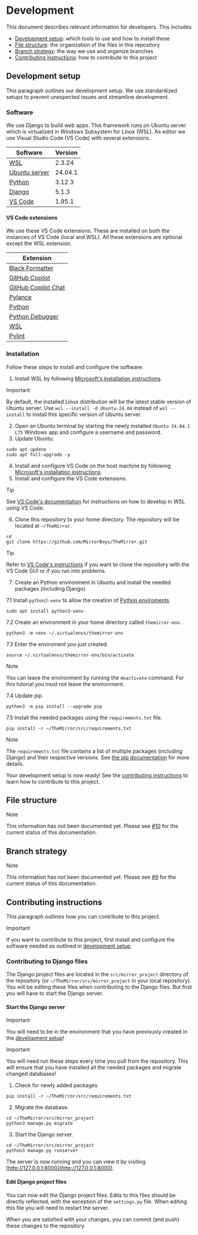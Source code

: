 # Development
This document describes relevant information for developers. This includes
- [Development setup](#development-setup): which tools to use and how to install these
- [File structure](#file-structure): the organization of the files in this repository
- [Branch strategy](#branch-strategy): the way we use and organize branches 
- [Contributing instructions](#contributing-instructions): how to contribute to this project

## Development setup
This paragraph outlines our development setup. We use standardized setups to prevent unexpected issues and streamline development.

### Software
We use Django to build web apps. This framework runs on Ubuntu server which is virtualized in Windows Subsystem for Linux (WSL). As editor we use Visual Studio Code (VS Code) with several extensions.

| Software | Version |
|---------|-------------|
|[WSL](https://learn.microsoft.com/en-us/windows/wsl/)|2.3.24|
|[Ubuntu server](https://ubuntu.com/server)|24.04.1|
|[Python](https://www.python.org/)|3.12.3|
|[Django](https://www.djangoproject.com/)|5.1.3|
|[VS Code](https://code.visualstudio.com/)|1.95.1|

#### VS Code extensions
We use these VS Code extensions. These are installed on both the instances of VS Code (local and WSL). All these extensions are optional except the WSL extension.

| Extension|
|--------|
| [Black Formatter](https://marketplace.visualstudio.com/items?itemName=ms-python.black-formatter) |
| [GitHub Copilot](https://marketplace.visualstudio.com/items?itemName=GitHub.copilot) |
| [GitHub Copilot Chat](https://marketplace.visualstudio.com/items?itemName=GitHub.copilot-chat) |
| [Pylance](https://marketplace.visualstudio.com/items?itemName=ms-python.vscode-pylance) |
| [Python](https://marketplace.visualstudio.com/items?itemName=ms-python.python) |
| [Python Debugger](https://marketplace.visualstudio.com/items?itemName=ms-python.debugpy) | 
| [WSL](https://marketplace.visualstudio.com/items?itemName=ms-vscode-remote.remote-wsl) |
| [Pylint](https://marketplace.visualstudio.com/items?itemName=ms-python.pylint) | 

### Installation
Follow these steps to install and configure the software:

1. Install WSL by following [Microsoft's installation instructions](https://learn.microsoft.com/en-us/windows/wsl/install).
> [!IMPORTANT]
> By default, the installed Linux distribution will be the latest stable version of Ubuntu server. Use `wsl --install -d Ubuntu-24.04` instead of `wsl --install` to install this specific version of Ubuntu server.
2. Open an Ubuntu terminal by starting the newly installed `Ubuntu 24.04.1 LTS` Windows app and configure a username and password.
3. Update Ubuntu:
```shell
sudo apt update
sudo apt full-upgrade -y
```
4. Install and configure VS Code on the host machine by following [Microsoft's installation instructions](https://code.visualstudio.com/docs/setup/setup-overview).
5. Install and configure the VS Code extensions.
> [!TIP]
> See [VS Code's documentation](https://code.visualstudio.com/docs/remote/wsl) for instructions on how to develop in WSL using VS Code.
6. Clone this repository to your home directory. The repository will be located at `~/TheMirror`.
```shell
cd
git clone https://github.com/MirrorBoys/TheMirror.git
```
> [!TIP]
> Refer to [VS Code's instructions](https://code.visualstudio.com/docs/sourcecontrol/overview#_cloning-a-repository) if you want to clone the repository with the VS Code GUI or if you run into problems.

7. Create an Python environment in Ubuntu and install the needed packages (including Django)
  
  7.1 Install `python3-venv` to allow the creation of [Python enviroments](https://docs.python.org/3/tutorial/venv.html). 
```shell 
sudo apt install python3-venv
```
7.2 Create an environment in your home directory called `themirror-env`.
```shell
python3 -m venv ~/.virtualenvs/themirror-env
```
7.3 Enter the enviroment you just created.
```shell
source ~/.virtualenvs/themirror-env/bin/activate
```
> [!NOTE]
> You can leave the environment by running the `deactivate` command. For this tutorial you must not leave the environment.
  
7.4 Update pip.
```shell
python3 -m pip install --upgrade pip
```
7.5 Install the needed packages using the `requirements.txt` file.
```shell
pip install -r ~/TheMirror/src/requirements.txt
```
> [!NOTE]
> The `requirements.txt` file contains a list of multiple packages (including Django) and their respective versions. See [the pip documentation](https://pip.pypa.io/en/stable/reference/requirements-file-format/) for more details.

Your development setup is now ready! See the [contributing instructions](#contributing-instructions) to learn how to contribute to this project.

## File structure
> [!NOTE]
> This information has not been documented yet. Please see [#10](https://github.com/MirrorBoys/TheMirror/issues/10) for the current status of this documentation.

## Branch strategy
> [!NOTE]
> This information has not been documented yet. Please see [#9](https://github.com/MirrorBoys/TheMirror/issues/9) for the current status of this documentation.

## Contributing instructions
This paragraph outlines how you can contribute to this project.

> [!IMPORTANT]
> If you want to contribute to this project, first install and configure the software needed as outlined in [development setup](#development-setup).

### Contributing to Django files
The Django project files are located in the `src/mirror_project` directory of the repository (or `~/TheMirror/src/mirror_project` in your local repository). You will be editing these files when contributing to the Django files. But first you will have to start the Django server.

#### Start the Django server
> [!IMPORTANT]
> You will need to be in the environment that you have previously created in the [development setup](#development-setup)!

> [!IMPORTANT]
> You will need run these steps every time you pull from the repository. This will ensure that you have installed all the needed packages and migrate changed databases!

1. Check for newly added packages
```shell
pip install -r ~/TheMirror/src/requirements.txt
```
2. Migrate the database.
```shell
cd ~/TheMirror/src/mirror_project
python3 manage.py migrate
```
3. Start the Django server.
```shell
cd ~/TheMirror/src/mirror_project
python3 manage.py runserver
```

The server is now running and you can view it by visiting [http://127.0.0.1:8000](http://127.0.0.1:8000).

#### Edit Django project files
You can now edit the Django project files. Edits to this files should be directly reflected, with the exception of the `settings.py` file. When editing this file you will need to restart the server.

When you are satisfied with your changes, you can commit (and push) these changes to the repository.